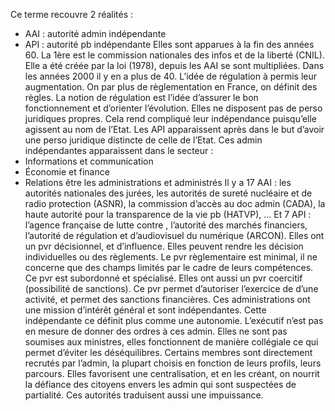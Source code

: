 Ce terme recouvre 2 réalités : 
- AAI : autorité admin indépendante
- API : autorité pb indépendante
Elles sont apparues à la fin des années 60. 
La 1ère est le commission nationales des infos et de la liberté (CNIL). Elle a été créée par la loi (1978), depuis 
les AAI se sont multipliées. Dans les années 2000 il y en a plus de 40. 
L’idée de régulation à permis leur augmentation. On par plus de règlementation en France, on définit des 
règles. La notion de régulation est l’idée d’assurer le bon fonctionnement et d’orienter l’évolution. Elles ne 
disposent pas de perso juridiques propres. Cela rend compliqué leur indépendance puisqu’elle agissent au 
nom de l’Etat. 
Les API apparaissent après dans le but d’avoir une perso juridique distincte de celle de l’Etat. 
Ces admin indépendantes apparaissent dans le secteur :
- Informations et communication 
- Économie et finance
- Relations être les administrations et administrés 
Il y a 17 AAI : les autorités nationales des jurées, les autorités de sureté nucléaire et de radio protection 
(ASNR), la commission d’accès au doc admin (CADA), la haute autorité pour la transparence de la vie pb 
(HATVP), …
Et 7 API : l’agence française de lutte contre , l’autorité des marchés financiers, l’autorité de régulation et 
d’audiovisuel du numérique (ARCON).
Elles ont un pvr décisionnel, et d’influence. Elles peuvent rendre les décision individuelles ou des règlements. 
Le pvr règlementaire est minimal, il ne concerne que des champs limités par le cadre de leurs compétences. 
Ce pvr est subordonné et spécialisé. Elles ont aussi un pvr coercitif (possibilité de sanctions). Ce pvr permet 
d’autoriser l’exercice de d’une activité, et permet des sanctions financières. Ces administrations ont une 
mission d’intérêt général et sont indépendantes. Cette indépendante ce définit plus comme une autonomie.
L’exécutif n’est pas en mesure de donner des ordres à ces admin. Elles ne sont pas soumises aux ministres, 
elles fonctionnent de manière collégiale ce qui permet d’éviter les déséquilibres. Certains membres sont 
directement recrutés par l’admin, la plupart choisis en fonction de leurs profils, leurs parcours. Elles favorisent 
une centralisation, et en les créant, on nourrit la défiance des citoyens envers les admin qui sont suspectées 
de partialité. Ces autorités traduisent aussi une impuissance. 